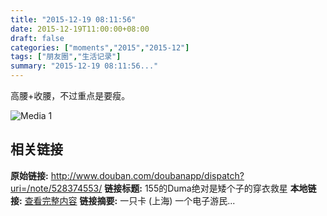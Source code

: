 ```yaml
---
title: "2015-12-19 08:11:56"
date: 2015-12-19T11:00:00+08:00
draft: false
categories: ["moments","2015","2015-12"]
tags: ["朋友圈","生活记录"]
summary: "2015-12-19 08:11:56..."
---
```


高腰+收腰，不过重点是要瘦。

![Media 1](/Moments/photos/2015-12-19/201512190811560.jpg)

## 相关链接

**原始链接:** http://www.douban.com/doubanapp/dispatch?uri=/note/528374553/
**链接标题:** 155的Duma绝对是矮个子的穿衣救星
**本地链接:** [查看完整内容](/link_content/2015/12/2015-12-19-1/link_content/)
**链接摘要:** 一只卡
        (上海)
    一个电子游民...


